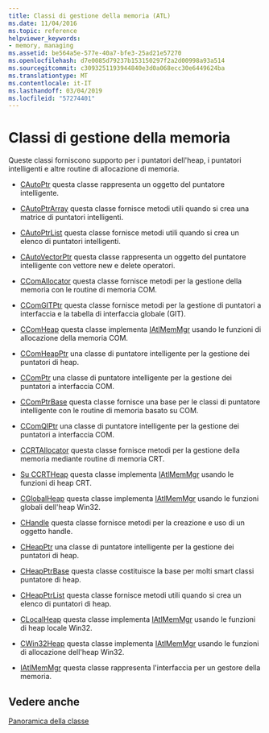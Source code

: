```yaml
---
title: Classi di gestione della memoria (ATL)
ms.date: 11/04/2016
ms.topic: reference
helpviewer_keywords:
- memory, managing
ms.assetid: be564a5e-577e-40a7-bfe3-25ad21e57270
ms.openlocfilehash: d7e0085d79237b153150297f2a2d00998a93a514
ms.sourcegitcommit: c3093251193944840e3d0a068ecc30e6449624ba
ms.translationtype: MT
ms.contentlocale: it-IT
ms.lasthandoff: 03/04/2019
ms.locfileid: "57274401"
---
```

# <a name="memory-management-classes"></a>Classi di gestione della memoria

Queste classi forniscono supporto per i puntatori dell'heap, i puntatori intelligenti e altre routine di allocazione di memoria.

- [CAutoPtr](../atl/reference/cautoptr-class.md) questa classe rappresenta un oggetto del puntatore intelligente.

- [CAutoPtrArray](../atl/reference/cautoptrarray-class.md) questa classe fornisce metodi utili quando si crea una matrice di puntatori intelligenti.

- [CAutoPtrList](../atl/reference/cautoptrlist-class.md) questa classe fornisce metodi utili quando si crea un elenco di puntatori intelligenti.

- [CAutoVectorPtr](../atl/reference/cautovectorptr-class.md) questa classe rappresenta un oggetto del puntatore intelligente con vettore new e delete operatori.

- [CComAllocator](../atl/reference/ccomallocator-class.md) questa classe fornisce metodi per la gestione della memoria con le routine di memoria COM.

- [CComGITPtr](../atl/reference/ccomgitptr-class.md) questa classe fornisce metodi per la gestione di puntatori a interfaccia e la tabella di interfaccia globale (GIT).

- [CComHeap](../atl/reference/ccomheap-class.md) questa classe implementa [IAtlMemMgr](../atl/reference/iatlmemmgr-class.md) usando le funzioni di allocazione della memoria COM.

- [CComHeapPtr](../atl/reference/ccomheapptr-class.md) una classe di puntatore intelligente per la gestione dei puntatori di heap.

- [CComPtr](../atl/reference/ccomptr-class.md) una classe di puntatore intelligente per la gestione dei puntatori a interfaccia COM.

- [CComPtrBase](../atl/reference/ccomptrbase-class.md) questa classe fornisce una base per le classi di puntatore intelligente con le routine di memoria basato su COM.

- [CComQIPtr](../atl/reference/ccomqiptr-class.md) una classe di puntatore intelligente per la gestione dei puntatori a interfaccia COM.

- [CCRTAllocator](../atl/reference/ccrtallocator-class.md) questa classe fornisce metodi per la gestione della memoria mediante routine di memoria CRT.

- [Su CCRTHeap](../atl/reference/ccrtheap-class.md) questa classe implementa [IAtlMemMgr](../atl/reference/iatlmemmgr-class.md) usando le funzioni di heap CRT.

- [CGlobalHeap](../atl/reference/cglobalheap-class.md) questa classe implementa [IAtlMemMgr](../atl/reference/iatlmemmgr-class.md) usando le funzioni globali dell'heap Win32.

- [CHandle](../atl/reference/chandle-class.md) questa classe fornisce metodi per la creazione e uso di un oggetto handle.

- [CHeapPtr](../atl/reference/cheapptr-class.md) una classe di puntatore intelligente per la gestione dei puntatori di heap.

- [CHeapPtrBase](../atl/reference/cheapptrbase-class.md) questa classe costituisce la base per molti smart classi puntatore di heap.

- [CHeapPtrList](../atl/reference/cheapptrlist-class.md) questa classe fornisce metodi utili quando si crea un elenco di puntatori di heap.

- [CLocalHeap](../atl/reference/clocalheap-class.md) questa classe implementa [IAtlMemMgr](../atl/reference/iatlmemmgr-class.md) usando le funzioni di heap locale Win32.

- [CWin32Heap](../atl/reference/cwin32heap-class.md) questa classe implementa [IAtlMemMgr](../atl/reference/iatlmemmgr-class.md) usando le funzioni di allocazione dell'heap Win32.

- [IAtlMemMgr](../atl/reference/iatlmemmgr-class.md) questa classe rappresenta l'interfaccia per un gestore della memoria.

## <a name="see-also"></a>Vedere anche

[Panoramica della classe](../atl/atl-class-overview.md)
